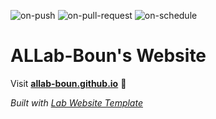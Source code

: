 
  ![on-push](../../actions/workflows/on-push.yaml/badge.svg)
  ![on-pull-request](../../actions/workflows/on-pull-request.yaml/badge.svg)
  ![on-schedule](../../actions/workflows/on-schedule.yaml/badge.svg)

  # ALLab-Boun's Website

  Visit **[allab-boun.github.io](https://allab-boun.github.io)** 🚀

  _Built with [Lab Website Template](https://greene-lab.gitbook.io/lab-website-template-docs)_
